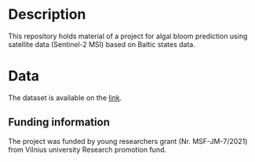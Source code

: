 # Description
This repository holds material of a project for algal bloom prediction using satellite data (Sentinel-2 MSI) based on Baltic states data. 

# Data
The dataset is available on the [link](). 

## Funding information
The project was funded by young researchers grant (Nr. MSF-JM-7/2021) from Vilnius university Research promotion fund.
